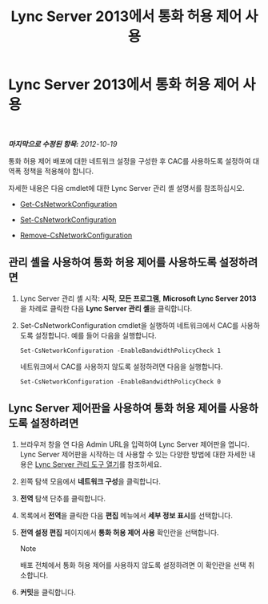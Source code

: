 ﻿---
title: Lync Server 2013에서 통화 허용 제어 사용
TOCTitle: Lync Server 2013에서 통화 허용 제어 사용
ms:assetid: 80201105-18f7-4c02-9c71-8df5a952f6c7
ms:mtpsurl: https://technet.microsoft.com/ko-kr/library/Gg398642(v=OCS.15)
ms:contentKeyID: 49304202
ms.date: 08/10/2015
mtps_version: v=OCS.15
ms.translationtype: HT
---

# Lync Server 2013에서 통화 허용 제어 사용

 

_**마지막으로 수정된 항목:** 2012-10-19_

통화 허용 제어 배포에 대한 네트워크 설정을 구성한 후 CAC를 사용하도록 설정하여 대역폭 정책을 적용해야 합니다.

자세한 내용은 다음 cmdlet에 대한 Lync Server 관리 셸 설명서를 참조하십시오.

  - [Get-CsNetworkConfiguration](https://docs.microsoft.com/en-us/powershell/module/skype/Get-CsNetworkConfiguration)

  - [Set-CsNetworkConfiguration](https://docs.microsoft.com/en-us/powershell/module/skype/Set-CsNetworkConfiguration)

  - [Remove-CsNetworkConfiguration](https://docs.microsoft.com/en-us/powershell/module/skype/Remove-CsNetworkConfiguration)

## 관리 셸을 사용하여 통화 허용 제어를 사용하도록 설정하려면

1.  Lync Server 관리 셸 시작: **시작**, **모든 프로그램**, **Microsoft Lync Server 2013**을 차례로 클릭한 다음 **Lync Server 관리 셸**을 클릭합니다.

2.  Set-CsNetworkConfiguration cmdlet을 실행하여 네트워크에서 CAC를 사용하도록 설정합니다. 예를 들어 다음을 실행합니다.
    
        Set-CsNetworkConfiguration -EnableBandwidthPolicyCheck 1
    
    네트워크에서 CAC를 사용하지 않도록 설정하려면 다음을 실행합니다.
    
        Set-CsNetworkConfiguration -EnableBandwidthPolicyCheck 0

## Lync Server 제어판을 사용하여 통화 허용 제어를 사용하도록 설정하려면

1.  브라우저 창을 연 다음 Admin URL을 입력하여 Lync Server 제어판을 엽니다. Lync Server 제어판을 시작하는 데 사용할 수 있는 다양한 방법에 대한 자세한 내용은 [Lync Server 관리 도구 열기](lync-server-2013-open-lync-server-administrative-tools.md)를 참조하세요.

2.  왼쪽 탐색 모음에서 **네트워크 구성**을 클릭합니다.

3.  **전역** 탐색 단추를 클릭합니다.

4.  목록에서 **전역**을 클릭한 다음 **편집** 메뉴에서 **세부 정보 표시**를 선택합니다.

5.  **전역 설정 편집** 페이지에서 **통화 허용 제어 사용** 확인란을 선택합니다.
    

    > [!NOTE]
    > 배포 전체에서 통화 허용 제어를 사용하지 않도록 설정하려면 이 확인란을 선택 취소합니다.



6.  **커밋**을 클릭합니다.

